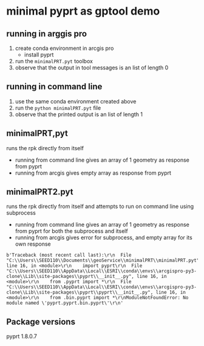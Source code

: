 # minimal pyprt as gptool demo

## running in arggis pro
1. create conda environment in arcgis pro
    - install pyprt
2. run the `minimalPRT.pyt` toolbox
3. observe that the output in tool messages is an list of length 0

## running in command line
1. use the same conda environment created above
2. run the `python minimalPRT.pyt` file 
3. observe that the printed output is an list of length 1



## minimalPRT,pyt
runs the rpk directly from itself
- running from command line gives an array of 1 geometry as response from pyprt
- running from arcgis gives empty array as response from pyprt

## minimalPRT2.pyt
runs the rpk directly from itself and attempts to run on command line using subprocess
- running from command line gives an array of 1 geometry as response from pyprt for both the subprocess and itself
- running from arcgis gives error for subprocess, and empty array for its own response

```
b'Traceback (most recent call last):\r\n  File "C:\\Users\\SEED110\\Documents\\geoService\\minimalPRT\\minimalPRT.pyt", line 16, in <module>\r\n    import pyprt\r\n  File "C:\\Users\\SEED110\\AppData\\Local\\ESRI\\conda\\envs\\arcgispro-py3-clone\\Lib\\site-packages\\pyprt\\__init__.py", line 16, in <module>\r\n    from .pyprt import *\r\n  File "C:\\Users\\SEED110\\AppData\\Local\\ESRI\\conda\\envs\\arcgispro-py3-clone\\Lib\\site-packages\\pyprt\\pyprt\\__init__.py", line 16, in <module>\r\n    from .bin.pyprt import *\r\nModuleNotFoundError: No module named \'pyprt.pyprt.bin.pyprt\'\r\n'
```


## Package versions
pyprt                             1.8.0.7  
